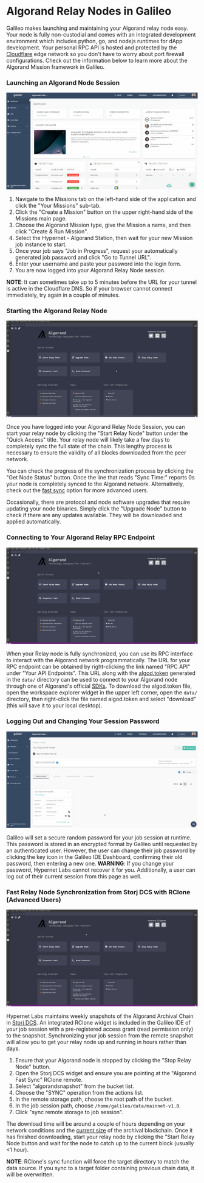 # Algorand Relay Nodes in Galileo

Galileo makes launching and maintaining your Algorand relay node easy. Your node is fully non-custodial and comes with an integrated 
development environment which includes python, go, and nodejs runtimes for dApp development. Your personal RPC API is hosted and protected 
by the [Cloudflare](https://www.cloudflare.com/products/tunnel/) edge network so you don't have to worry about port firewall configurations.
Check out the information below to learn more about the Algorand Mission framework in Galileo. 

### Launching an Algorand Node Session

![Lauching an Algorand Session](images/algorand/algorand_launch.gif)

1. Navigate to the Missions tab on the left-hand side of the application and click the "Your Missions" sub-tab. 
2. Click the "Create a Mission" button on the upper right-hand side of the Missions main page. 
3. Choose the Algorand Mission type, give the Mission a name, and then click "Create & Run Mission". 
4. Select the Hypernet - Algorand Station, then wait for your new Mission job instance to start. 
5. Once your job says "Job in Progress", request your automatically generated job password and click "Go to Tunnel URL". 
6. Enter your username and paste your password into the login form. 
7. You are now logged into your Algorand Relay Node session. 

**NOTE**: It can sometimes take up to 5 minutes before the URL for your tunnel is active in the Cloudflare DNS. So if your browser cannot
 connect immediately, try again in a couple of minutes. 

### Starting the Algorand Relay Node

![Starting the Algorand Node](images/algorand/algorand_node_start.gif)

Once you have logged into your Algorand Relay Node Session, you can start your relay node by clicking the 
"Start Relay Node" button under the "Quick Access" title. Your relay node will likely take a few days to completely sync the full
state of the chain. This lengthy process is necessary to ensure the validity of all blocks downloaded from the peer network.

You can check the progress of the synchronization process by clicking the "Get Node Status" button. Once the line that reads "Sync Time:" 
reports 0s your node is completely synced to the Algorand network. Alternatively, check out the 
[fast sync](#fast-relay-node-synchronization-from-storj-dcs-with-rclone-advanced-users) option for more advanced users. 

Occasionally, there are protocol and node software upgrades that require updating your node binaries. Simply click the "Upgrade Node" button
to check if there are any updates available. They will be downloaded and applied automatically.

### Connecting to Your Algorand Relay RPC Endpoint

![Starting the Algorand Node](images/algorand/algorand_rpc.gif)

When your Relay node is fully synchronized, you can use its RPC interface to interact with the Algorand network programmatically. The URL for your
RPC endpoint can be obtained by right-clicking the link named "RPC API" under "Your API Endpoints". This URL along with the 
[algod.token](https://developer.algorand.org/docs/reference/sdks/#security-token) generated in the `data/` directory can be used to connect 
to your Algorand node through one of Algorand's official [SDKs](https://developer.algorand.org/docs/reference/sdks/). To download the algod.token 
file, open the workspace explorer widget in the upper left corner, open the `data/` directory, then right-click the file named algod.token and 
select "download" (this will save it to your local desktop).

### Logging Out and Changing Your Session Password

![Starting the Algorand Node](images/algorand/algorand_logout.gif)

Galileo will set a secure random password for your job session at runtime. This password is stored in an encrypted format by Galileo until requested
by an authenticated user. However, the user can change their job password by clicking the key icon in the Galileo IDE Dashboard, confirming their
old password, then entering a new one. **WARNING**: If you change your password, Hypernet Labs cannot recover it for you. Additionally, a user can log out of their current session from this page as well. 

### Fast Relay Node Synchronization from Storj DCS with RClone (Advanced Users)

![Starting the Algorand Node](images/algorand/algorand_fast_sync.gif)

Hypernet Labs maintains weekly snapshots of the Algorand Archival Chain in [Storj DCS](https://storj.io/signup/?partner=hypernet). An integrated
RClone widget is included in the Galileo IDE of your job session with a pre-registered access grant (read permission only) to the snapshot.
Synchronizing your job session from the remote snapshot will allow you to get your relay node up and running in hours rather than days. 

1. Ensure that your Algorand node is stopped by clicking the "Stop Relay Node" button. 
2. Open the Storj DCS widget and ensure you are pointing at the "Algorand Fast Sync" RClone remote. 
3. Select "algorandsnapshot" from the bucket list. 
4. Choose the "SYNC" operation from the actions list.
5. In the remote storage path, choose the root path of the bucket. 
6. In the job session path, choose `/home/galileo/data/mainnet-v1.0`. 
7. Click "sync remote storage to job session".

The download time will be around a couple of hours depending on your network conditions and the [current size](https://howbigisalgorand.com/) of the archival blockchain. 
Once it has finished downloading, start your relay node by clicking the "Start Relay Node button and wait for the node to catch up to the current block (usually <1 hour).

**NOTE**: RClone's sync function will force the target directory to match the data source. If you sync to a target folder containing previous chain data, it will be overwritten. 


